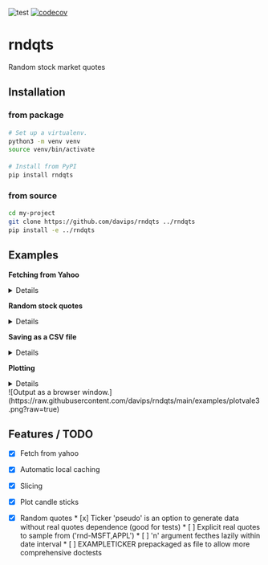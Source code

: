 ![test](https://github.com/davips/rndqts/workflows/test/badge.svg)
[![codecov](https://codecov.io/gh/davips/rndqts/branch/main/graph/badge.svg)](https://codecov.io/gh/davips/rndqts)

# rndqts
Random stock market quotes


## Installation
### from package
```bash
# Set up a virtualenv. 
python3 -m venv venv
source venv/bin/activate

# Install from PyPI
pip install rndqts
```

### from source
```bash
cd my-project
git clone https://github.com/davips/rndqts ../rndqts
pip install -e ../rndqts
```

## Examples

**Fetching from Yahoo** <details>
<p>

```python3
from rndqts.quotes import Quotes

print(Quotes("VALE3.sa").data)
"""
Fetching VALE3.sa ...

[*********************100%***********************]  1 of 1 completed
                  Open        High        Low       Close    Volume
Date                                                               
2000-01-03    2.175114    2.201526   2.175114    2.175114    585600
2000-01-04    2.154401    2.159062   2.123328    2.123328    782400
2000-01-05    2.097431    2.123328   2.097431    2.123328   1876800
2000-01-06    2.123328    2.175114   2.123328    2.123328    792000
2000-01-07    2.149217    2.211886   2.149217    2.201010   5347200
...                ...         ...        ...         ...       ...
2021-01-06   94.980003   96.349998  94.400002   96.050003  53722500
2021-01-07   96.610001  102.529999  96.610001  102.320000  74541400
2021-01-08  103.010002  103.349998  98.199997  101.260002  43879400
2021-01-11  100.250000  101.959999  99.699997  101.800003  18259400
2021-01-12  102.500000  102.620003  99.330002   99.550003  19832500

[5259 rows x 5 columns]

"""
```


</p>
</details>

**Random stock quotes** <details>
<p>

```python3
from rndqts.quotes import Quotes

# Caching real quotes from Yahoo.
Quotes("PETR4.sa", progress=False).data
Quotes("VALE3.sa", progress=False).data
Quotes("CSNA3.sa", progress=False).data
Quotes("USIM5.sa", progress=False).data

# Generating random quotes.
print(Quotes("rnd", seed=42).data)
"""
Fetching PETR4.sa ...
Fetching CSNA3.sa ...
Fetching USIM5.sa ...
          Open      High       Low     Close    Volume
Date                                                  
0     1.200021  1.226008  1.196326  1.202129         5
1     1.031286  1.338619  0.969459  1.117780        13
2     1.318694  1.386048  1.054407  1.076145        29
3     1.161271  1.337793  0.985241  1.333848        61
4     1.397219  1.412562  1.391739  1.408030       125
...        ...       ...       ...       ...       ...
3995  1.148051  1.161673  1.061298  1.124327  88315543
3996  1.226079  1.253347  1.194810  1.215101  77630090
3997  1.130570  1.137203  1.116103  1.130779  56259184
3998  1.041856  1.105484  0.924760  0.996029  13517372
3999  1.007603  1.008232  0.999234  1.000000  27034747

[4000 rows x 5 columns]

"""
```

```python3



"""

"""
```


</p>
</details>

**Saving as a CSV file** <details>
<p>

```python3
from rndqts.quotes import Quotes

Quotes("VALE3.sa").data.to_csv("/tmp/myfile.csv")


"""

"""
```


</p>
</details>

**Plotting** <details>
<p>

```python3
from rndqts.quotes import Quotes

Quotes("VALE3.sa")[1000:1060].plot()
"""
Fetching VALE3.sa ...
[*********************100%***********************]  1 of 1 completed
"""

"""

"""
```


</p>
</details>
![Output as a browser window.](https://raw.githubusercontent.com/davips/rndqts/main/examples/plotvale3.png?raw=true)


## Features / TODO

* [x] Fetch from yahoo
* [x] Automatic local caching
* [x] Slicing
* [x] Plot candle sticks
* [x] Random quotes
       * [x] Ticker 'pseudo' is an option to generate data without real quotes dependence (good for tests)
       * [ ] Explicit real quotes to sample from ('rnd-MSFT,APPL')
       * [ ] 'n' argument fecthes lazily within date interval
       * [ ] EXAMPLETICKER prepackaged as file to allow more comprehensive doctests
  
